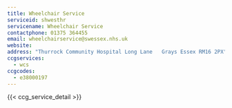 ```yaml
---
title: Wheelchair Service
serviceid: shwesthr
servicename: Wheelchair Service
contactphone: 01375 364455
email: wheelchairservice@swessex.nhs.uk
website: 
address: "Thurrock Community Hospital Long Lane   Grays Essex RM16 2PX"
ccgservices:
  - wcs
ccgcodes:
  - e38000197
---
```


{{< ccg_service_detail >}}

